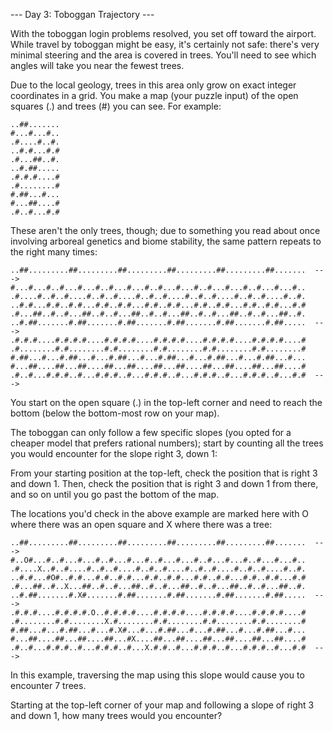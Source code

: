 --- Day 3: Toboggan Trajectory ---

With the toboggan login problems resolved, you set off toward the airport. While travel by toboggan might be easy, it's certainly not safe: there's very minimal steering and the area is covered in trees. You'll need to see which angles will take you near the fewest trees.

Due to the local geology, trees in this area only grow on exact integer coordinates in a grid. You make a map (your puzzle input) of the open squares (.) and trees (#) you can see. For example:

	..##.......
	#...#...#..
	.#....#..#.
	..#.#...#.#
	.#...##..#.
	..#.##.....
	.#.#.#....#
	.#........#
	#.##...#...
	#...##....#
	.#..#...#.#

These aren't the only trees, though; due to something you read about once involving arboreal genetics and biome stability, the same pattern repeats to the right many times:

	..##.........##.........##.........##.........##.........##.......  --->
	#...#...#..#...#...#..#...#...#..#...#...#..#...#...#..#...#...#..
	.#....#..#..#....#..#..#....#..#..#....#..#..#....#..#..#....#..#.
	..#.#...#.#..#.#...#.#..#.#...#.#..#.#...#.#..#.#...#.#..#.#...#.#
	.#...##..#..#...##..#..#...##..#..#...##..#..#...##..#..#...##..#.
	..#.##.......#.##.......#.##.......#.##.......#.##.......#.##.....  --->
	.#.#.#....#.#.#.#....#.#.#.#....#.#.#.#....#.#.#.#....#.#.#.#....#
	.#........#.#........#.#........#.#........#.#........#.#........#
	#.##...#...#.##...#...#.##...#...#.##...#...#.##...#...#.##...#...
	#...##....##...##....##...##....##...##....##...##....##...##....#
	.#..#...#.#.#..#...#.#.#..#...#.#.#..#...#.#.#..#...#.#.#..#...#.#  --->

You start on the open square (.) in the top-left corner and need to reach the bottom (below the bottom-most row on your map).

The toboggan can only follow a few specific slopes (you opted for a cheaper model that prefers rational numbers); start by counting all the trees you would encounter for the slope right 3, down 1:

From your starting position at the top-left, check the position that is right 3 and down 1. Then, check the position that is right 3 and down 1 from there, and so on until you go past the bottom of the map.

The locations you'd check in the above example are marked here with O where there was an open square and X where there was a tree:

	..##.........##.........##.........##.........##.........##.......  --->
	#..O#...#..#...#...#..#...#...#..#...#...#..#...#...#..#...#...#..
	.#....X..#..#....#..#..#....#..#..#....#..#..#....#..#..#....#..#.
	..#.#...#O#..#.#...#.#..#.#...#.#..#.#...#.#..#.#...#.#..#.#...#.#
	.#...##..#..X...##..#..#...##..#..#...##..#..#...##..#..#...##..#.
	..#.##.......#.X#.......#.##.......#.##.......#.##.......#.##.....  --->
	.#.#.#....#.#.#.#.O..#.#.#.#....#.#.#.#....#.#.#.#....#.#.#.#....#
	.#........#.#........X.#........#.#........#.#........#.#........#
	#.##...#...#.##...#...#.X#...#...#.##...#...#.##...#...#.##...#...
	#...##....##...##....##...#X....##...##....##...##....##...##....#
	.#..#...#.#.#..#...#.#.#..#...X.#.#..#...#.#.#..#...#.#.#..#...#.#  --->

In this example, traversing the map using this slope would cause you to encounter 7 trees.

Starting at the top-left corner of your map and following a slope of right 3 and down 1, how many trees would you encounter?

